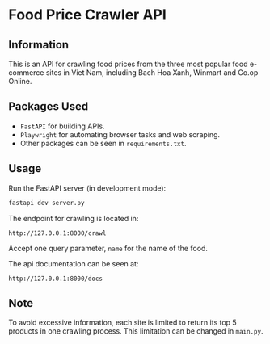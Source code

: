 # Food Price Crawler API
## Information
This is an API for crawling food prices from the three most popular food e-commerce sites in Viet Nam, including Bach Hoa Xanh, Winmart and Co.op Online.
## Packages Used
* `FastAPI` for building APIs.
* `Playwright` for automating browser tasks and web scraping.
* Other packages can be seen in `requirements.txt`.
## Usage
Run the FastAPI server (in development mode):
```python
fastapi dev server.py
``` 
The endpoint for crawling is located in:
```url
http://127.0.0.1:8000/crawl
```
Accept one query parameter, `name` for the name of the food.

The api documentation can be seen at:
```
http://127.0.0.1:8000/docs
```
## Note
To avoid excessive information, each site is limited to return its top 5 products in one crawling process. This limitation can be changed in `main.py`.
